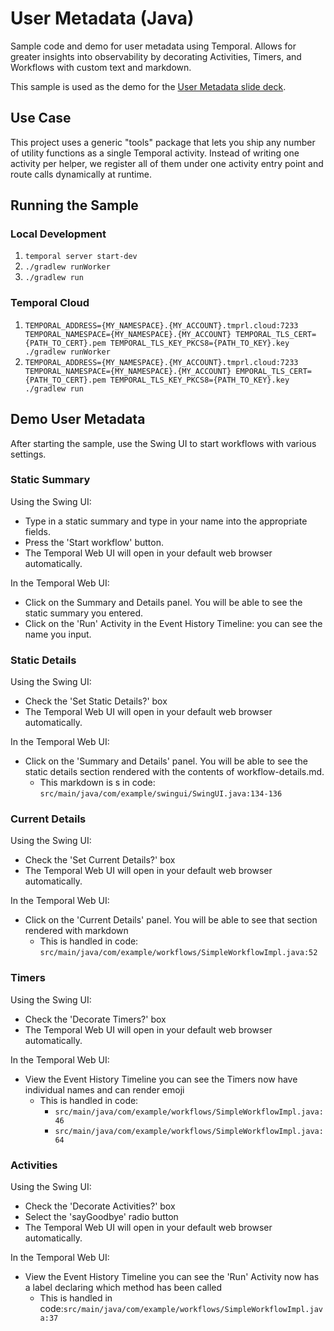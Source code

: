# User Metadata (Java)
Sample code and demo for user metadata using Temporal. Allows for greater insights into observability by decorating Activities, Timers, and Workflows with custom text and markdown.

This sample is used as the demo for the [User Metadata slide deck](https://docs.google.com/presentation/d/12sa-eubKOxPme9--SytvJB29orAoFoRJ_a7acLEHuSg/edit?usp=sharing).

## Use Case
This project uses a generic "tools" package that lets you ship any number of utility functions as a single Temporal activity. Instead of writing one activity per helper, we register all of them under one activity entry point and route calls dynamically at runtime.
## Running the Sample

### Local Development
1. `temporal server start-dev`
2. `./gradlew runWorker`
3. `./gradlew run`

### Temporal Cloud
1. `TEMPORAL_ADDRESS={MY_NAMESPACE}.{MY_ACCOUNT}.tmprl.cloud:7233 TEMPORAL_NAMESPACE={MY_NAMESPACE}.{MY_ACCOUNT} TEMPORAL_TLS_CERT={PATH_TO_CERT}.pem TEMPORAL_TLS_KEY_PKCS8={PATH_TO_KEY}.key ./gradlew runWorker`
2. `TEMPORAL_ADDRESS={MY_NAMESPACE}.{MY_ACCOUNT}.tmprl.cloud:7233 TEMPORAL_NAMESPACE={MY_NAMESPACE}.{MY_ACCOUNT} EMPORAL_TLS_CERT={PATH_TO_CERT}.pem TEMPORAL_TLS_KEY_PKCS8={PATH_TO_KEY}.key ./gradlew run`

## Demo User Metadata
After starting the sample, use the Swing UI to start workflows with various settings.

### Static Summary

Using the Swing UI: 
* Type in a static summary and type in your name into the appropriate fields. 
* Press the 'Start workflow' button.
* The Temporal Web UI will open in your default web browser automatically.

In the Temporal Web UI:
* Click on the Summary and Details panel. You will be able to see the static summary you entered.
* Click on the 'Run' Activity in the Event History Timeline: you can see the name you input.

### Static Details

Using the Swing UI:
* Check the 'Set Static Details?' box
* The Temporal Web UI will open in your default web browser automatically.

In the Temporal Web UI:
* Click on the 'Summary and Details' panel. You will be able to see the static details section rendered with the contents of workflow-details.md.
  * This markdown is s in code: `src/main/java/com/example/swingui/SwingUI.java:134-136`

### Current Details

Using the Swing UI:
* Check the 'Set Current Details?' box
* The Temporal Web UI will open in your default web browser automatically.

In the Temporal Web UI:
* Click on the 'Current Details' panel. You will be able to see that section rendered with markdown
  * This is handled in code: `src/main/java/com/example/workflows/SimpleWorkflowImpl.java:52`

### Timers

Using the Swing UI:
* Check the 'Decorate Timers?' box
* The Temporal Web UI will open in your default web browser automatically.

In the Temporal Web UI:
* View the Event History Timeline you can see the Timers now have individual names and can render emoji
  * This is handled in code: 
    * `src/main/java/com/example/workflows/SimpleWorkflowImpl.java:46`
    * `src/main/java/com/example/workflows/SimpleWorkflowImpl.java:64`

### Activities

Using the Swing UI:
* Check the 'Decorate Activities?' box
* Select the 'sayGoodbye' radio button
* The Temporal Web UI will open in your default web browser automatically.

In the Temporal Web UI:
* View the Event History Timeline you can see the 'Run' Activity now has a label declaring which method has been called
    * This is handled in code:`src/main/java/com/example/workflows/SimpleWorkflowImpl.java:37`

